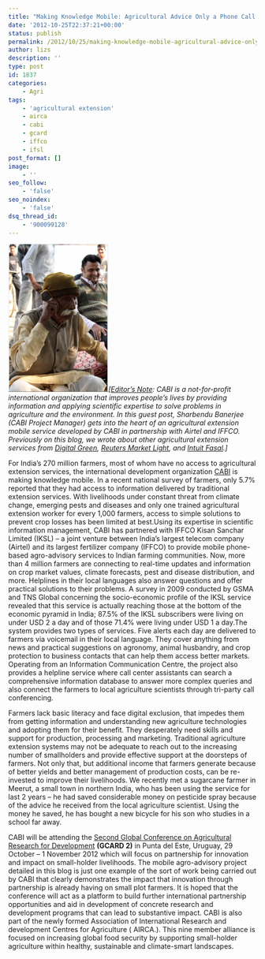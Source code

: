 ```yaml
---
title: "Making Knowledge Mobile: Agricultural Advice Only a Phone Call Away for Indian Farmers"
date: '2012-10-25T22:37:21+00:00'
status: publish
permalink: /2012/10/25/making-knowledge-mobile-agricultural-advice-only-a-phone-call-away-for-indian-farmers
author: lizs
description: ''
type: post
id: 1837
categories:
    - Agri
tags:
    - 'agricultural extension'
    - airca
    - cabi
    - gcard
    - iffco
    - ifsl
post_format: []
image:
    - ''
seo_follow:
    - 'false'
seo_noindex:
    - 'false'
dsq_thread_id:
    - '900099128'
---
```

*[![](../../../../uploads/2012/10/cabi_farmer-203x300.png "cabi_farmer")](../../../../uploads/2012/10/cabi_farmer.png)\[<span style="text-decoration: underline;">Editor’s Note</span>: CABI is a not-for-profit international organization that improves people’s lives by providing information and applying scientific expertise to solve problems in agriculture and the environment. In this guest post, Sharbendu Banerjee (CABI Project Manager) gets into the heart of an agricultural extension mobile service developed by CABI in partnership with Airtel and IFFCO. Previously on this blog, we wrote about other agricultural extension services from [Digital Green](http://www.techsangam.com/2011/09/28/an-agricultural-extension-innovation-going-viral-digital-green/), [Reuters Market Light](http://www.techsangam.com/2012/02/17/arming-farmers-with-timely-information-what-it-really-means/), and [Intuit Fasal](http://www.techsangam.com/2012/10/10/intuit-fasal-quietly-disrupting-farm-market-intelligence-space/).\]*

For India’s 270 million farmers, most of whom have no access to agricultural extension services, the international development organization [CABI](http://www.cabi.org/) is making knowledge mobile. In a recent national survey of farmers, only 5.7% reported that they had access to information delivered by traditional extension services. With livelihoods under constant threat from climate change, emerging pests and diseases and only one trained agricultural extension worker for every 1,000 farmers, access to simple solutions to prevent crop losses has been limited at best.Using its expertise in scientific information management, CABI has partnered with IFFCO Kisan Sanchar Limited (IKSL) – a joint venture between India’s largest telecom company (Airtel) and its largest fertilizer company (IFFCO) to provide mobile phone-based agro-advisory services to Indian farming communities. Now, more than 4 million farmers are connecting to real-time updates and information on crop market values, climate forecasts, pest and disease distribution, and more. Helplines in their local languages also answer questions and offer practical solutions to their problems. A survey in 2009 conducted by GSMA and TNS Global concerning the socio-economic profile of the IKSL service revealed that this service is actually reaching those at the bottom of the economic pyramid in India; 87.5% of the IKSL subscribers were living on under USD 2 a day and of those 71.4% were living under USD 1 a day.The system provides two types of services. Five alerts each day are delivered to farmers via voicemail in their local language. They cover anything from news and practical suggestions on agronomy, animal husbandry, and crop protection to business contacts that can help them access better markets. Operating from an Information Communication Centre, the project also provides a helpline service where call center assistants can search a comprehensive information database to answer more complex queries and also connect the farmers to local agriculture scientists through tri-party call conferencing.

Farmers lack basic literacy and face digital exclusion, that impedes them from getting information and understanding new agriculture technologies and adopting them for their benefit. They desperately need skills and support for production, processing and marketing. Traditional agriculture extension systems may not be adequate to reach out to the increasing number of smallholders and provide effective support at the doorsteps of farmers. Not only that, but additional income that farmers generate because of better yields and better management of production costs, can be re-invested to improve their livelihoods. We recently met a sugarcane farmer in Meerut, a small town in northern India, who has been using the service for last 2 years – he had saved considerable money on pesticide spray because of the advice he received from the local agriculture scientist. Using the money he saved, he has bought a new bicycle for his son who studies in a school far away.

CABI will be attending the [Second Global Conference on Agricultural Research for Development](http://www.egfar.org/gcard-2012) **(GCARD 2)** in Punta del Este, Uruguay, 29 October – 1 November 2012 which will focus on partnership for innovation and impact on small-holder livelihoods. The mobile agro-advisory project detailed in this blog is just one example of the sort of work being carried out by CABI that clearly demonstrates the impact that innovation through partnership is already having on small plot farmers. It is hoped that the conference will act as a platform to build further international partnership opportunities and aid in development of concrete research and development programs that can lead to substantive impact. CABI is also part of the newly formed Association of International Research and development Centres for Agriculture ( AIRCA.). This nine member alliance is focused on increasing global food security by supporting small-holder agriculture within healthy, sustainable and climate-smart landscapes.